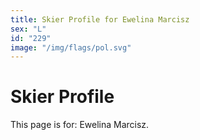 ```yaml
---
title: Skier Profile for Ewelina Marcisz
sex: "L"
id: "229"
image: "/img/flags/pol.svg" 
---
```


# Skier Profile

This page is for: Ewelina Marcisz.
    